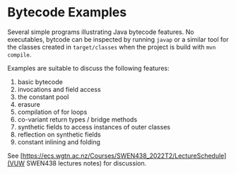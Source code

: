 # Bytecode Examples

Several simple programs illustrating Java bytecode features. No executables, bytcode can be inspected by running `javap` or a similar tool for the classes created in `target/classes` when the project is build with `mvn compile`.

Examples are suitable to discuss the following features:

1. basic bytecode
2. invocations and field access
3. the constant pool
4. erasure
5. compilation of for loops
6. co-variant return types / bridge methods
7. synthetic fields to access instances of outer classes
8. reflection on synthetic fields
9. constant inlining and folding 

See [https://ecs.wgtn.ac.nz/Courses/SWEN438_2022T2/LectureSchedule](VUW SWEN438 lectures notes) for discussion.

